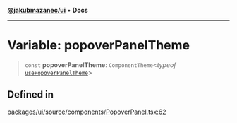 [**@jakubmazanec/ui**](../README.md) • **Docs**

---

# Variable: popoverPanelTheme

> `const` **popoverPanelTheme**: `ComponentTheme`\<_typeof_
> [`usePopoverPanelTheme`](../functions/usePopoverPanelTheme.md)\>

## Defined in

[packages/ui/source/components/PopoverPanel.tsx:62](https://github.com/jakubmazanec/tools/blob/28bd44b020b25cf8f9b96b5a385bb7c918cf32ab/packages/ui/source/components/PopoverPanel.tsx#L62)
